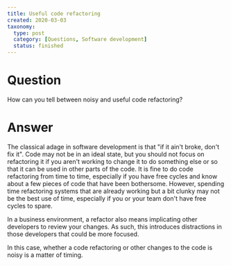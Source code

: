```yaml
---
title: Useful code refactoring
created: 2020-03-03
taxonomy:
  type: post
  category: [Questions, Software development]
  status: finished
---
```


# Question
How can you tell between noisy and useful code refactoring?

# Answer
The classical adage in software development is that "if it ain't broke, don't fix it". Code may not be in an ideal state, but you should not focus on refactoring it if you aren't working to change it to do something else or so that it can be used in other parts of the code. It is fine to do code refactoring from time to time, especially if you have free cycles and know about a few pieces of code that have been bothersome. However, spending time refactoring systems that are already working but a bit clunky may not be the best use of time, especially if you or your team don't have free cycles to spare.

In a business environment, a refactor also means implicating other developers to review your changes. As such, this introduces distractions in those developers that could be more focused.

In this case, whether a code refactoring or other changes to the code is noisy is a matter of timing.
